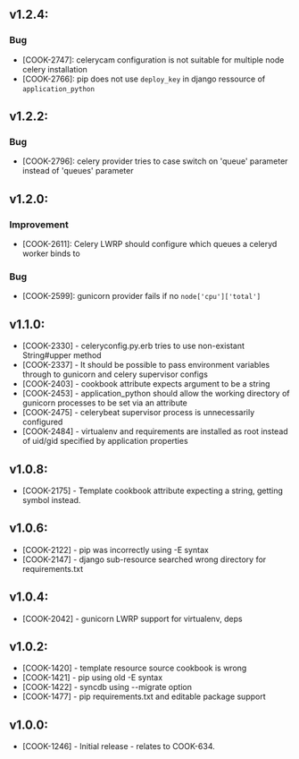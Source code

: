 ## v1.2.4:

### Bug

- [COOK-2747]: celerycam configuration is not suitable for multiple
  node celery installation
- [COOK-2766]: pip does not use `deploy_key` in  django ressource of
  `application_python`

## v1.2.2:

### Bug

- [COOK-2796]: celery provider tries to case switch on 'queue'
  parameter instead of 'queues' parameter

## v1.2.0:

### Improvement

- [COOK-2611]: Celery LWRP should configure which queues a celeryd
  worker binds to

### Bug

- [COOK-2599]: gunicorn provider fails if no `node['cpu']['total']`

## v1.1.0:

* [COOK-2330] - celeryconfig.py.erb tries to use non-existant String#upper method
* [COOK-2337] - It should be possible to pass environment variables
  through to gunicorn and celery supervisor configs
* [COOK-2403] - cookbook attribute expects argument to be a string
* [COOK-2453] - application_python should allow the working directory
  of gunicorn processes to be set via an attribute
* [COOK-2475] - celerybeat supervisor process is unnecessarily configured
* [COOK-2484] - virtualenv and requirements are installed as root
  instead of uid/gid specified by application properties

## v1.0.8:

* [COOK-2175] - Template cookbook attribute expecting a string,
getting symbol instead.

## v1.0.6:

* [COOK-2122] - pip was incorrectly using -E syntax
* [COOK-2147] - django sub-resource searched wrong directory for
  requirements.txt

## v1.0.4:

* [COOK-2042] - gunicorn LWRP support for virtualenv, deps

## v1.0.2:

* [COOK-1420] - template resource source cookbook is wrong
* [COOK-1421] - pip using old -E syntax
* [COOK-1422] - syncdb using --migrate option
* [COOK-1477] - pip requirements.txt and editable package support

## v1.0.0:

* [COOK-1246] - Initial release - relates to COOK-634.
